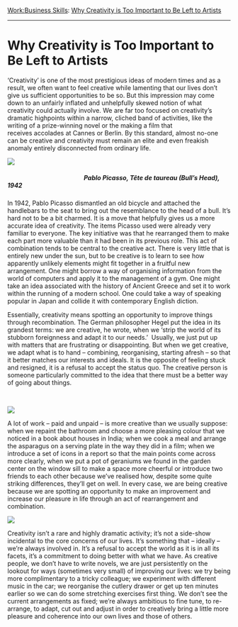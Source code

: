 [Work:](https://www.theschooloflife.com/thebookoflife/category/work/)[Business Skills](https://www.theschooloflife.com/thebookoflife/category/work/business-skills/): [Why Creativity is Too Important to Be Left to Artists](https://www.theschooloflife.com/thebookoflife/why-creativity-is-too-important-to-be-left-to-artists/)

* * *

# Why Creativity is Too Important to Be Left to Artists

‘Creativity’ is one of the most prestigious ideas of modern times and as a result, we often want to feel creative while lamenting that our lives don’t give us sufficient opportunities to be so. But this impression may come down to an unfairly inflated and unhelpfully skewed notion of what creativity could actually involve. We are far too focused on creativity’s dramatic highpoints within a narrow, cliched band of activities, like the writing of a prize-winning novel or the making a film that receives&nbsp;accolades at Cannes or Berlin. By this standard, almost no-one can be creative and creativity must remain an elite and even freakish anomaly entirely disconnected from ordinary life.

![](https://upload.wikimedia.org/wikipedia/en/e/ea/Pablo_Picasso%2C_1942%2C_T%C3%AAte_de_taureau_%28Bull%27s_Head%29%2C_Mus%C3%A9e_Picasso%2C_Paris.jpg)

##### &nbsp; &nbsp; &nbsp; &nbsp; &nbsp; &nbsp; &nbsp; &nbsp; &nbsp; &nbsp; &nbsp; &nbsp; &nbsp; &nbsp; &nbsp; &nbsp; &nbsp; &nbsp; &nbsp; &nbsp; &nbsp; &nbsp; &nbsp; &nbsp; &nbsp; &nbsp; Pablo Picasso, Tête de taureau (Bull’s Head), 1942

In 1942, Pablo Picasso dismantled an old bicycle and attached the handlebars to the seat to bring out the resemblance to the head of a bull. It’s hard not to be a bit charmed. It is a move that helpfully gives us a more accurate idea of creativity. The items Picasso used were already very familiar to everyone. The key initiative was that he rearranged them to make each part more valuable than it had been in its previous role. This act of combination tends to be central to the creative act. There is very little that is entirely new under the sun, but to be creative is to learn to see how apparently unlikely elements might fit together in a fruitful new arrangement. One might borrow a way of organising information from the world of computers and apply it to the management of a gym. One might take an idea associated with the history of Ancient Greece and set it to work within the running of a modern school. One could take a way of speaking popular in Japan and collide it with contemporary English diction.

Essentially, creativity means spotting an opportunity to improve things through recombination. The German philosopher Hegel put the idea in its grandest terms: we are creative, he wrote, when we ‘strip the world of its stubborn foreignness and adapt it to our needs.’ &nbsp;Usually, we just put up with matters that are frustrating or disappointing. But when we get creative, we adapt what is to hand – combining, reorganising, starting afresh – so that it better matches our interests and ideals. It is the opposite of feeling stuck and resigned, it is a refusal to accept the status quo. The creative person is someone particularly committed to the idea&nbsp;that there must be a better way of going about things.

**&nbsp;**

![](https://www.theschooloflife.com/thebookoflife/wp-content/uploads/2017/01/Vincent_van_Gogh_-_Landscape_from_Saint-Re%CC%81my_-_Google_Art_Project-1024x802.jpg)

A lot of work – paid and unpaid – is more creative than we usually suppose: when we repaint the bathroom and choose a more pleasing colour that we noticed in a book about houses in India; when we cook a meal and arrange the asparagus on a serving plate in the way they did in a film; when we introduce a set of icons in a report so that the main points come across more clearly, when we put a pot of geraniums we found in the garden center on the window sill to make a space more cheerful or introduce two friends to each other because we’ve realised how, despite some quite striking differences, they’ll get on well. In every case, we are being creative because we are spotting an opportunity to make an improvement and increase our pleasure in life through an act of rearrangement and combination.

![](http://everypainterpaintshimself.com/article_images_new/The_Meal_Detail_of_Knife.png)

Creativity isn’t a rare and highly dramatic activity; it’s not a side-show incidental to the core concerns of our lives. It’s something that – ideally – we’re always involved in. It’s a refusal to accept the world as it is in all its facets, it’s a commitment to doing better with what we have. As creative people, we don’t have to write novels, we are just persistently on the lookout for ways (sometimes very small) of improving our lives: we try being more complimentary to a tricky colleague; we experiment with different music in the car; we reorganise the cutlery drawer or get up ten minutes earlier so we can do some stretching exercises first thing. We don’t see the current arrangements as fixed; we’re always ambitious to fine tune, to re-arrange, to adapt, cut out and adjust in order to creatively bring a little more pleasure and coherence into our own lives and those of others.
